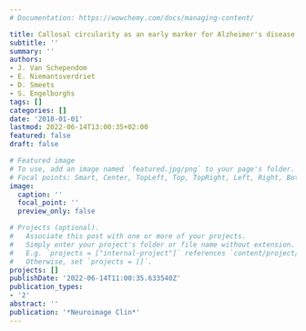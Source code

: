```yaml
---
# Documentation: https://wowchemy.com/docs/managing-content/

title: Callosal circularity as an early marker for Alzheimer's disease
subtitle: ''
summary: ''
authors:
- J. Van Schependom
- E. Niemantsverdriet
- D. Smeets
- S. Engelborghs
tags: []
categories: []
date: '2018-01-01'
lastmod: 2022-06-14T13:00:35+02:00
featured: false
draft: false

# Featured image
# To use, add an image named `featured.jpg/png` to your page's folder.
# Focal points: Smart, Center, TopLeft, Top, TopRight, Left, Right, BottomLeft, Bottom, BottomRight.
image:
  caption: ''
  focal_point: ''
  preview_only: false

# Projects (optional).
#   Associate this post with one or more of your projects.
#   Simply enter your project's folder or file name without extension.
#   E.g. `projects = ["internal-project"]` references `content/project/deep-learning/index.md`.
#   Otherwise, set `projects = []`.
projects: []
publishDate: '2022-06-14T11:00:35.633540Z'
publication_types:
- '2'
abstract: ''
publication: '*Neuroimage Clin*'
---
```

